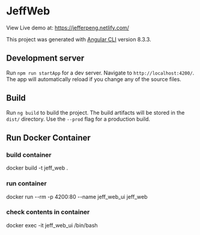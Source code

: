 # JeffWeb
View Live demo at: https://jefferpeng.netlify.com/

This project was generated with [Angular CLI](https://github.com/angular/angular-cli) version 8.3.3.

## Development server

Run `npm run startApp` for a dev server. Navigate to `http://localhost:4200/`. The app will automatically reload if you change any of the source files.

## Build

Run `ng build` to build the project. The build artifacts will be stored in the `dist/` directory. Use the `--prod` flag for a production build.


## Run Docker Container

### build container
docker build -t jeff_web .

### run container
docker run --rm -p 4200:80 --name jeff_web_ui jeff_web

### check contents in container
docker exec -it jeff_web_ui /bin/bash